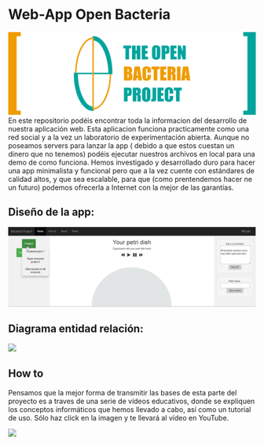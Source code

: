 # Web-App Open Bacteria
![](https://raw.githubusercontent.com/TheOpenBacteriaProject/Branding/master/Documentation-Media/Document-Header.png)
En este repositorio podéis encontrar toda la informacion del desarrollo de nuestra aplicación web. Esta aplicacion funciona practicamente como una red social y a la vez un laboratorio de experimentación abierta. Aunque no poseamos servers para lanzar la app ( debido a que estos cuestan  un dinero que no tenemos) podéis ejecutar nuestros archivos en local para una demo de como funciona. Hemos investigado y desarrollado duro para hacer una app minimalista y funcional pero que a la vez cuente con estándares de calidad altos, y que sea escalable, para que (como prentendemos hacer ne un futuro) podemos ofrecerla a Internet con la mejor de las garantías.

## Diseño de la app:

![](https://github.com/TheOpenBacteriaProject/webapp/blob/master/images/2018-03-11%2021_57_15-Tryit%20Editor%20v3.5.png?raw=true)

## Diagrama entidad relación:
![](https://github.com/TheOpenBacteriaProject/webapp/blob/master/images/Entidad_Relaci%C3%B3n.jpg)

## How to
Pensamos que la mejor forma de transmitir las bases de esta parte del proyecto es a traves de una serie de vídeos educativos, donde se expliquen los conceptos informáticos que hemos llevado a cabo, así como un tutorial de uso. Sólo haz click en la imagen y te llevará al vídeo en YouTube.

<a href="https://www.youtube.com/watch?v=Vh8hHrsI8_E" target="_blank">![](https://img.youtube.com/vi/Vh8hHrsI8_E/0.jpg)</a>
